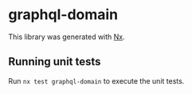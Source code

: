 # graphql-domain

This library was generated with [Nx](https://nx.dev).

## Running unit tests

Run `nx test graphql-domain` to execute the unit tests.
